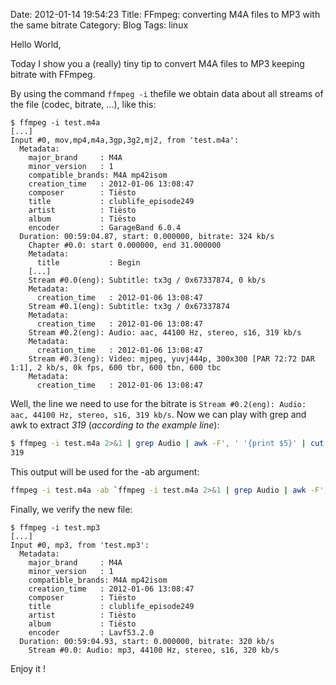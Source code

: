 Date: 2012-01-14 19:54:23
Title: FFmpeg: converting M4A files to MP3 with the same bitrate
Category: Blog
Tags: linux

Hello World,

Today I show you a (really) tiny tip to convert M4A files to MP3 keeping bitrate with FFmpeg.

By using the command `ffmpeg -i` thefile we obtain data about all streams of the file (codec, bitrate, ...), like this:

```
$ ffmpeg -i test.m4a
[...]
Input #0, mov,mp4,m4a,3gp,3g2,mj2, from 'test.m4a':
  Metadata:
    major_brand     : M4A 
    minor_version   : 1
    compatible_brands: M4A mp42isom
    creation_time   : 2012-01-06 13:08:47
    composer        : Tiësto
    title           : clublife_episode249
    artist          : Tiësto
    album           : Tiësto
    encoder         : GarageBand 6.0.4
  Duration: 00:59:04.87, start: 0.000000, bitrate: 324 kb/s
    Chapter #0.0: start 0.000000, end 31.000000
    Metadata:
      title           : Begin
    [...]
    Stream #0.0(eng): Subtitle: tx3g / 0x67337874, 0 kb/s
    Metadata:
      creation_time   : 2012-01-06 13:08:47
    Stream #0.1(eng): Subtitle: tx3g / 0x67337874
    Metadata:
      creation_time   : 2012-01-06 13:08:47
    Stream #0.2(eng): Audio: aac, 44100 Hz, stereo, s16, 319 kb/s
    Metadata:
      creation_time   : 2012-01-06 13:08:47
    Stream #0.3(eng): Video: mjpeg, yuvj444p, 300x300 [PAR 72:72 DAR 1:1], 2 kb/s, 0k fps, 600 tbr, 600 tbn, 600 tbc
    Metadata:
      creation_time   : 2012-01-06 13:08:47
```

Well, the line we need to use for the bitrate is `Stream #0.2(eng): Audio: aac, 44100 Hz, stereo, s16, 319 kb/s`. Now we can play with grep and awk to extract _319_ (_according to the example line_):

``` bash
$ ffmpeg -i test.m4a 2>&1 | grep Audio | awk -F', ' '{print $5}' | cut -d' ' -f1
319
```

This output will be used for the -ab argument:

``` bash
ffmpeg -i test.m4a -ab `ffmpeg -i test.m4a 2>&1 | grep Audio | awk -F', ' '{print $5}' | cut -d' ' -f1`k test.mp3
```

Finally, we verify the new file:

```
$ ffmpeg -i test.mp3
[...]
Input #0, mp3, from 'test.mp3':
  Metadata:
    major_brand     : M4A 
    minor_version   : 1
    compatible_brands: M4A mp42isom
    creation_time   : 2012-01-06 13:08:47
    composer        : Tiësto
    title           : clublife_episode249
    artist          : Tiësto
    album           : Tiësto
    encoder         : Lavf53.2.0
  Duration: 00:59:04.93, start: 0.000000, bitrate: 320 kb/s
    Stream #0.0: Audio: mp3, 44100 Hz, stereo, s16, 320 kb/s
```

Enjoy it !

